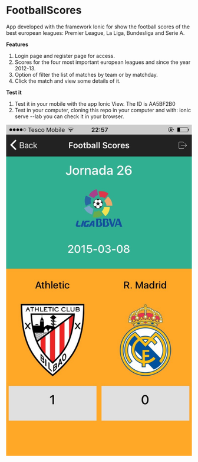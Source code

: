 # FootballScores
App developed with the framework Ionic for show the football scores of the best european leagues: Premier League, La Liga, Bundesliga and Serie A.

**Features**
1. Login page and register page for access.
2. Scores for the four most important european leagues and since the year 2012-13.
3. Option of filter the list of matches by team or by matchday.
4. Click the match and view some details of it.

**Test it**
1. Test it in your mobile with the app Ionic View. The ID is AA5BF2B0
2. Test in your computer, cloning this repo in your computer and with: ionic serve --lab you can check it in your browser.

![alt text](https://github.com/AlexD10S/FootballScores/blob/master/resources/Example.jpg "Example")
